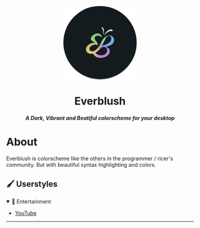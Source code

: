 <div align="center">
<img align="center" src="https://raw.githubusercontent.com/Everblush/assets/main/logo.png" height="200px" width="200px" alt="logo"> 
</div> 

<h1 align="center">Everblush</h1> 
<h4 align="center"><i>A Dark, Vibrant and Beatiful colorscheme for your desktop</i></h4> 

# About 
Everblush is colorscheme like the others in the programmer / ricer's community. But with beautiful syntax highlighting and colors.

<!-- Rosewater: #f2d3d3
Flamingo: #f4a2a2
Pink: #d58ac5
Mauve: #ac7bd9
Red: #e57474
Maroon: #c15d5d
Peach: #d68a60
Yellow: #e5c76b
Green: #8ccf7e
Teal: #6cbf99
Sky: #78c5d6
Sapphire: #5aa0d8
Blue: #67b0e8
Lavender: #9a81d5
Text: #dadada
Subtext1: #b3b9b8
Subtext0: #a1a7a6
Overlay2: #77868f
Overlay1: #6a7d85
Overlay0: #5d737b
Surface2: #4d585f
Surface1: #3e474e
Surface0: #232a2d
Base: #141b1e
Mantle: #252c2b
Crust: #1c2221 -->

## 🖌 Userstyles

<details open>
<summary>🌈 Entertainment</summary>

- [YouTube](userstyles/styles/youtube)

</details>

---